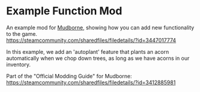 # Example Function Mod
An example mod for [Mudborne](https://store.steampowered.com/app/2355150/Mudborne_Frog_Management_Sim/), showing how you can add new functionality to the game.  
https://steamcommunity.com/sharedfiles/filedetails/?id=3447017774

In this example, we add an 'autoplant' feature that plants an acorn automatically when we chop down trees, as long as we have acorns in our inventory.

Part of the "Official Modding Guide" for Mudborne:  
https://steamcommunity.com/sharedfiles/filedetails/?id=3412885981
